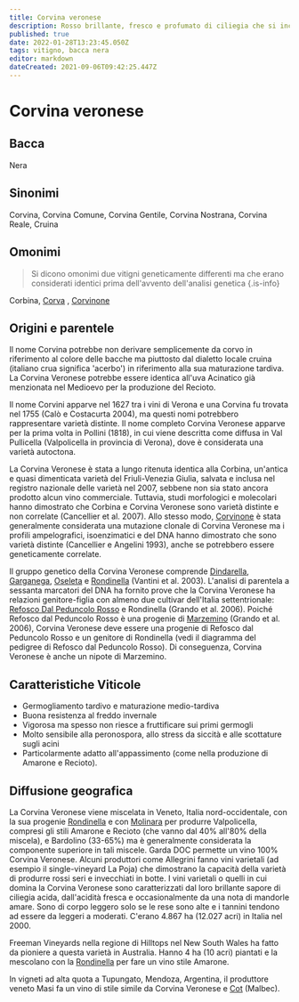 ```yaml
---
title: Corvina veronese
description: Rosso brillante, fresco e profumato di ciliegia che si incontra più spesso in Valpolicella e Bardolino
published: true
date: 2022-01-28T13:23:45.050Z
tags: vitigno, bacca nera
editor: markdown
dateCreated: 2021-09-06T09:42:25.447Z
---
```


# Corvina veronese

## Bacca
Nera
## Sinonimi
Corvina, Corvina Comune, Corvina Gentile, Corvina Nostrana, Corvina Reale, Cruina

## Omonimi
> Si dicono omonimi due vitigni geneticamente differenti ma che erano considerati identici prima dell'avvento dell'analisi genetica
{.is-info}

Corbina, [Corva](/vitigni/bacca-nera/corva) , [Corvinone](/vitigni/bacca-nera/corvinone)

## Origini e parentele

Il nome Corvina potrebbe non derivare semplicemente da corvo in riferimento al colore delle bacche ma piuttosto dal dialetto locale cruina (italiano crua significa 'acerbo') in riferimento alla sua maturazione tardiva. La Corvina Veronese potrebbe essere identica all'uva Acinatico già menzionata nel Medioevo per la produzione del Recioto.

Il nome Corvini apparve nel 1627 tra i vini di Verona e una Corvina fu trovata nel 1755 (Calò e Costacurta 2004), ma questi nomi potrebbero rappresentare varietà distinte. Il nome completo Corvina Veronese apparve per la prima volta in Pollini (1818), in cui viene descritta come diffusa in Val Pullicella (Valpolicella in provincia di Verona), dove è considerata una varietà autoctona.

La Corvina Veronese è stata a lungo ritenuta identica alla Corbina, un'antica e quasi dimenticata varietà del Friuli-Venezia Giulia, salvata e inclusa nel registro nazionale delle varietà nel 2007, sebbene non sia stato ancora prodotto alcun vino commerciale. Tuttavia, studi morfologici e molecolari hanno dimostrato che Corbina e Corvina Veronese sono varietà distinte e non correlate (Cancellier et al. 2007). Allo stesso modo, [Corvinone](/vitigni/bacca-nera/corvinone) è stata generalmente considerata una mutazione clonale di Corvina Veronese ma i profili ampelografici, isoenzimatici e del DNA hanno dimostrato che sono varietà distinte (Cancellier e Angelini 1993), anche se potrebbero essere geneticamente correlate.

Il gruppo genetico della Corvina Veronese comprende [Dindarella](/vitigni/bacca-nera/dindarella), [Garganega](/vitigni/Italia/bacca-bianca/garganega), [Oseleta](/vitigni/bacca-nera/oseleta) e [Rondinella](/vitigni/bacca-nera/rondinella) (Vantini et al. 2003). L'analisi di parentela a sessanta marcatori del DNA ha fornito prove che la Corvina Veronese ha relazioni genitore-figlia con almeno due cultivar dell'Italia settentrionale: [Refosco Dal Peduncolo Rosso](/vitigni/bacca-nera/refosco-dal-peduncolo-rosso) e Rondinella (Grando et al. 2006). Poiché Refosco dal Peduncolo Rosso è una progenie di [Marzemino](/vitigni/Italia/bacca-nera/marzemino) (Grando et al. 2006), Corvina Veronese deve essere una progenie di Refosco dal Peduncolo Rosso e un genitore di Rondinella (vedi il diagramma del pedigree di Refosco dal Peduncolo Rosso). Di conseguenza, Corvina Veronese è anche un nipote di Marzemino.

## Caratteristiche Viticole

- Germogliamento tardivo e maturazione medio-tardiva
- Buona resistenza al freddo invernale
- Vigorosa ma spesso non riesce a fruttificare sui primi germogli
- Molto sensibile alla peronospora, allo stress da siccità e alle scottature sugli acini 
- Particolarmente adatto all'appassimento (come nella produzione di Amarone e Recioto).

## Diffusione geografica

La Corvina Veronese viene miscelata in Veneto, Italia nord-occidentale, con la sua progenie [Rondinella](/vitigni/bacca-nera/rondinella) e con [Molinara](/vitigni/bacca-nera/molinara) per produrre Valpolicella, compresi gli stili Amarone e Recioto (che vanno dal 40% all'80% della miscela), e Bardolino (33-65%) ma è generalmente considerata la componente superiore in tali miscele. Garda DOC permette un vino 100% Corvina Veronese. Alcuni produttori come Allegrini fanno vini varietali (ad esempio il single-vineyard La Poja) che dimostrano la capacità della varietà di produrre rossi seri e invecchiati in botte. I vini varietali o quelli in cui domina la Corvina Veronese sono caratterizzati dal loro brillante sapore di ciliegia acida, dall'acidità fresca e occasionalmente da una nota di mandorle amare. Sono di corpo leggero solo se le rese sono alte e i tannini tendono ad essere da leggeri a moderati. C'erano 4.867 ha (12.027 acri) in Italia nel 2000.

Freeman Vineyards nella regione di Hilltops nel New South Wales ha fatto da pioniere a questa varietà in Australia. Hanno 4 ha (10 acri) piantati e la mescolano con la [Rondinella](/vitigni/bacca-nera/rondinella) per fare un vino stile Amarone.

In vigneti ad alta quota a Tupungato, Mendoza, Argentina, il produttore veneto Masi fa un vino di stile simile da Corvina Veronese e [Cot](/vitigni/bacca-nera/cot) (Malbec).